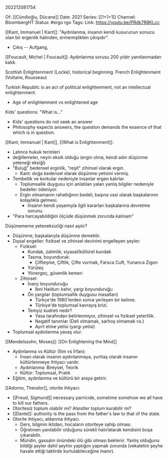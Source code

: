 202212081754

Of: [[Cündioğlu, Dücane]]
Date: 2021
Series: [[1+1=1]]
Channel: BloombergHT
Status: #ergo rgo
Tags:
Link: https://youtu.be/PRdk7R8KLcc

[[Kant, Immanuel | Kant]]: "Aydınlanma, insanın kendi kusurunun sonucu olan bir ergenlik halinden, ermemişlikten çıkışıdır".
- Çıkış -- Aufgang, 

[[Foucault, Michel | Foucault]]: Aydınlanma sorusu 200 yıldır yanıtlanmadan kaldı.

Scottish Enlightenment (Locke), historical beginning.
French Enlightenment (Voltaire, Rousseau)

Turkish Republic is an act of political enlightenment, not an intellectual enlightenment.
- Age of enlightenment vs enlightened age

Kids' questions: "What is..."
- Kids' questions do not seek an answer
- Philosophy expects answers, the question demands the essence of that which is in question.

[[Kant, Immanuel | Kant]], [[What is Enlightenment]]:
- Latince hukuk terimleri
- değillemeler, neyin eksik olduğu (ergin olma, kendi adın düşünme yeteneği eksiği)
- "Buluğ" bedensel erginlik, "reşit" zihinsel olarak ergin.
	- Kant: doğa bedensel olarak düşünme yetisini vermiş.
- Tembellik ve korkular nedeniyle insanlar ergen kalırlar.
	- Toplumsallık duygusu için anlatılan yalan yanlış bilgiler nedeniyle bedeller ödeniyor.
	- Ergin olmamanın rahatlığının bedeli, başına vasi olarak başkalarının kolaylıkla gelmesi.
		- İnsanın kendi yaşamıyla ilgili kararları başkalarına devretme sorunu.
- "Para harcayabildiğim ölçüde düşünmek zorunda kalmam"

Düşünememe yeteneksizliği nasıl aşılır?
- Düşünme, başkalarıyla düşünme demektir.
- Dışsal engeller: fiziksel ve zihinsel devinimi engelleyen şeyler:
	- Fiziksel:
		- Kundak, zalimlik; siyasal/kültürel kundak
		- Tasma, boyunduruk:
			- Çiftleşme, Çiftlik, Çifte vurmak, Farsca Cuft, Yunanca Zigon
		- Yürüteç
		- Yönergeç, güvenlik kemeri
	- Zihinsel:
		- İnanç boyunduruğu
			- İbni Haldun: kahır, yargı boyunduruğu
		- Ön yargılar (toplumsallık duygusu masalları)
			- Türkçe'de 1980'lerden sonra yerleşen bir kelime.
			- Türkiye'de toplumsal kavrayış krizi.
		- Temyiz kudreti nedir?
			- Yasa tarafından belirlenmiyor, zihinsel vs fiziksel yeterlilik.
			- Negatif tanımlar (Deli olmamak, sarhoş olmamak vs.)
			- Ayırt etme yetisi (yargı yetisi)
- Toplumsal aydınlanma yavaş olur.

[[Mendelssohn, Moses]]: [[On Enlightening the Mind]]
- Aydınlanma vs Kültür (İlim vs İrfan):
	- İnsan olarak insanın aydınlanmaya, yurttaş olarak insanın kültürlenmeye ihtiyacı vardır.
	- Aydınlanma: Bireysel, Teorik
	- Kültür: Toplumsal, Pratik
- Eğitim, aydınlanma ve kültürü bir araya getirir.

[[Adorno, Theodor]], otorite ihtiyacı:
- [[Freud, Sigmund]] necessary parricide, sometime somehow we all have to kill our fathers.
- Otoritesiz toplum olabilir mi? Ateistler toplum kurabilir mi?
- [[Dante]]: authority is the pass from the father's law to that of the state.
- Otorite ihtiyacı, aldanma ihtiyacı.
	- Ders, bilginin iktidarı, hocaların otoriteye sahip olması.
	- Öğretmen yanılabilir olduğunu sürekli hatırlatarak kendisini boşa çıkarabilir. 
	- Müridin, gassalın önündeki ölü gibi olması beklenir. Yanlış olduğunu bildiği şeyler dahil şeyhin yaptığını yapmak zorunda (vekaletini şeyhe havale ettiği taktirde kurtulabileceğine inanır).